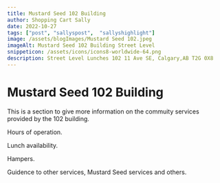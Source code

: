 ```yaml
---
title: Mustard Seed 102 Building
author: Shopping Cart Sally
date: 2022-10-27
tags: ["post", "sallyspost",  "sallyshighlight"]
image: /assets/blogImages/Mustard Seed 102.jpeg
imageAlt: Mustard Seed 102 Building Street Level
snippeticon: /assets/icons/icons8-worldwide-64.png
description: Street Level Lunches 102 11 Ave SE, Calgary,AB T2G 0X8
---
```


# Mustard Seed 102 Building

This is a section to give more information on the commuity services provided by the 102 building.

Hours of operation.

Lunch availability.

Hampers.

Guidence to other services, Mustard Seed services and others.